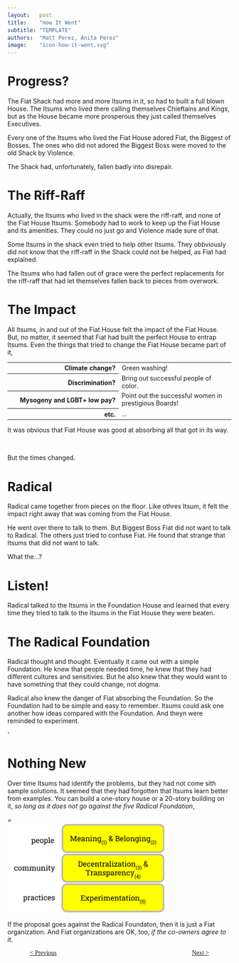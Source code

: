```yaml
---
layout:   post
title:    "How It Went"
subtitle: "TEMPLATE"
authors:  "Matt Perez, Anita Perez"
image:    "icon-how-it-went.svg"
---
```


<div style='display:none; '>
 <p>Their story continues&hellip;</p>
</div>

<h1>Progress?</h1>
 <p>The Fiat Shack had more and more Itsums in it, so had to built a full blown House. The Itsums who lived there calling themselves Chieftains and Kings, but as the House became more prosperous they just called themselves Executives.</p>
 <p>Every one of the Itsums who lived the Fiat House adored Fiat, the Biggest of Bosses. The ones who did not adored the Biggest Boss were moved to the old Shack by Violence.</p>
 <p>The Shack had, unfortunately, fallen badly into disrepair.</p>

<h1>The Riff-Raff</h1>
 <p>Actually, the Itsums who lived in the shack were the riff-raff, and none of the Fiat House Itsums. Somebody had to work to keep up the Fiat House and its amenities. They could no just go and Violence made sure of that.</p>
 <p>Some Itsums in the shack even tried to help other Itsums. They obbviously did not know that the riff-raff in the Shack could not be helped, as Fiat had explained.</p>
 <p>The Itsums who had fallen out of grace were the perfect replacements for the riff-raff that had let themselves fallen back to pieces from overwork.</p>

<h1>The Impact</h1>
 <p>All Itsums, in and out of the Fiat House felt the impact of the Fiat House. But, no matter, it seemed that Fiat had built the perfect House to entrap Itsums. Even the things that tried to change the Fiat House became part of it,</p>
  <table>
   <tr>
    <th style="text-align:top; text-align:right; width:25ch; ">
     Climate change?
    </th>
    <td>
     Green washing!
    </td>
   </tr>
   <tr>
    <th style="text-align:top; text-align:right; width:25ch; ">
     Discrimination?
    </th>
    <td>
     Bring out successful people of color.
    </td>
   </tr>
   <tr>
    <th style="text-align:top; text-align:right; width:25ch; ">
     Mysogeny and LGBT+ low pay?
    </th>
    <td>
     Point out the successful women in prestigious Boards!
    </td>
   </tr>
   <tr>
    <th style="text-align:top; text-align:right; width:25ch; ">
     etc.
    </th>
    <td>
     &hellip;
    </td>
   </tr>
  </table>
 <p>It was obvious that Fiat House was good at absorbing all that got in its way.</p>
 <br/>
 <p>But the times changed.</p>

<h1>Radical</h1>
 <p>Radical came together from pieces on the floor. Like othres Itsum, it felt the impact right away that was coming from the Fiat House.</p>
 <p>He went over there to talk to them. But Biggest Boss Fiat did not want to talk to Radical. The others just tried to confuse Fiat. He found that strange that Itsums that did not want to talk.</p>
 <p>What the&hellip;?</p>

<h1>Listen!</h1>
 <p>Radical talked to the Itsums in the Foundation House and learned that every time they tried to talk to the Itsums in the Fiat House they were beaten.</p>

<h1>The Radical Foundation</h1>
 <p>Radical thought and thought. Eventually it came out with a simple Foundation. He knew that people needed time, he knew that they had different cultures and sensitivies. But he also knew that they would want to have something that they could change, not dogma.</p>
 <p>Radical also knew the danger of Fiat absorbing the Foundation. So the Foundation had to be simple and easy to remember. Itsums could ask one another how ideas compared with the Foundation. And theyn were reminded to experiment.</p>'

<h1>Nothing New</h1>
 <p>Over time Itsums had identify the problems, but they had not come sith sample solutions. It seemed that they had forgotten that Itsums learn better from examples. You can build a one-story house or a 20-story building on it, <em>so long as it does not go against the five Radical Foundation</em>,</p>=
  <div class='_center'>
   <img
    src='/assets/img/pic-the-radical-foundation-with-numbers.svg'
    width='70%'
    alt=''>
  </div>
 <p>If the proposal goes against the Radical Foundaton, then it is just a Fiat organization. And Fiat organizations are OK, too, <em>if the co-owners agree to it</em>.</p>
 
<div style="margin-bottom:1in; width:80%; padding:0 10%; font-family: American Typewriter, serif; ">
 <span style="float:left; " ><a href="https://radicalcompanies.com/2024/08/03/how-it-started">                           &lt; Previous</a></span>
 <span style="float:right; "><a href="https://radicalcompanies.com/2024/08/06/how-it-ended-up">Next &gt;</a></span>
</div>